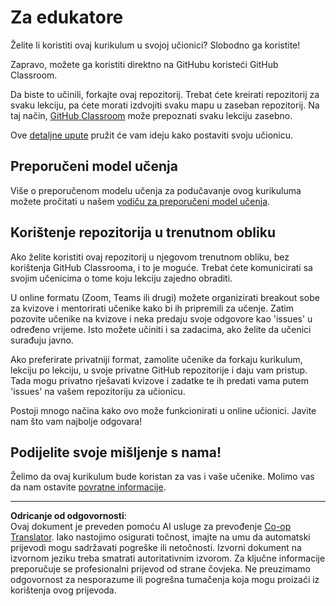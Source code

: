 <!--
CO_OP_TRANSLATOR_METADATA:
{
  "original_hash": "9fd36f5dc734203ee28b6cf2573e5eab",
  "translation_date": "2025-08-28T12:01:53+00:00",
  "source_file": "for-teachers.md",
  "language_code": "hr"
}
-->
# Za edukatore

Želite li koristiti ovaj kurikulum u svojoj učionici? Slobodno ga koristite!

Zapravo, možete ga koristiti direktno na GitHubu koristeći GitHub Classroom.

Da biste to učinili, forkajte ovaj repozitorij. Trebat ćete kreirati repozitorij za svaku lekciju, pa ćete morati izdvojiti svaku mapu u zaseban repozitorij. Na taj način, [GitHub Classroom](https://classroom.github.com/classrooms) može prepoznati svaku lekciju zasebno.

Ove [detaljne upute](https://github.blog/2020-03-18-set-up-your-digital-classroom-with-github-classroom/) pružit će vam ideju kako postaviti svoju učionicu.

## Preporučeni model učenja

Više o preporučenom modelu učenja za podučavanje ovog kurikuluma možete pročitati u našem [vodiču za preporučeni model učenja](recommended-learning-model.md).

## Korištenje repozitorija u trenutnom obliku

Ako želite koristiti ovaj repozitorij u njegovom trenutnom obliku, bez korištenja GitHub Classrooma, i to je moguće. Trebat ćete komunicirati sa svojim učenicima o tome koju lekciju zajedno obraditi.

U online formatu (Zoom, Teams ili drugi) možete organizirati breakout sobe za kvizove i mentorirati učenike kako bi ih pripremili za učenje. Zatim pozovite učenike na kvizove i neka predaju svoje odgovore kao 'issues' u određeno vrijeme. Isto možete učiniti i sa zadacima, ako želite da učenici surađuju javno.

Ako preferirate privatniji format, zamolite učenike da forkaju kurikulum, lekciju po lekciju, u svoje privatne GitHub repozitorije i daju vam pristup. Tada mogu privatno rješavati kvizove i zadatke te ih predati vama putem 'issues' na vašem repozitoriju za učionicu.

Postoji mnogo načina kako ovo može funkcionirati u online učionici. Javite nam što vam najbolje odgovara!

## Podijelite svoje mišljenje s nama!

Želimo da ovaj kurikulum bude koristan za vas i vaše učenike. Molimo vas da nam ostavite [povratne informacije](https://forms.microsoft.com/Pages/ResponsePage.aspx?id=v4j5cvGGr0GRqy180BHbR2humCsRZhxNuI79cm6n0hRUQzRVVU9VVlU5UlFLWTRLWlkyQUxORTg5WS4u).

---

**Odricanje od odgovornosti**:  
Ovaj dokument je preveden pomoću AI usluge za prevođenje [Co-op Translator](https://github.com/Azure/co-op-translator). Iako nastojimo osigurati točnost, imajte na umu da automatski prijevodi mogu sadržavati pogreške ili netočnosti. Izvorni dokument na izvornom jeziku treba smatrati autoritativnim izvorom. Za ključne informacije preporučuje se profesionalni prijevod od strane čovjeka. Ne preuzimamo odgovornost za nesporazume ili pogrešna tumačenja koja mogu proizaći iz korištenja ovog prijevoda.
